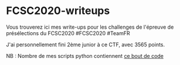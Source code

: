 # FCSC2020-writeups
Vous trouverez ici mes write-ups pour les challenges de l'épreuve de présélections du FCSC2020 \#FCSC2020 \#TeamFR

J'ai personnellement fini 2ème junior à ce CTF, avec 3565 points.

NB : Nombre de mes scripts python contiennent [ce bout de code](https://gist.github.com/leonjza/f35a7252babdf77c8421)
